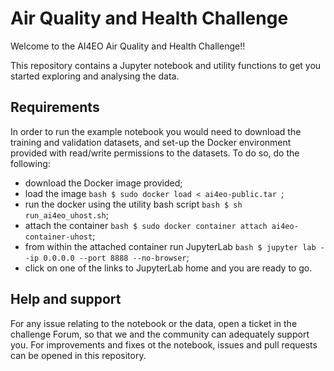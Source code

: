 # Air Quality and Health Challenge

Welcome to the AI4EO Air Quality and Health Challenge!! 

This repository contains a Jupyter notebook and utility functions to get you started exploring and analysing the data.

## Requirements

In order to run the example notebook you would need to download the training and validation datasets, and set-up the Docker environment provided with read/write permissions to the datasets. To do so, do the following:

 * download the Docker image provided;
 * load the image ```bash $ sudo docker load < ai4eo-public.tar ```;
 * run the docker using the utility bash script ```bash $ sh run_ai4eo_uhost.sh```;
 * attach the container ```bash $ sudo docker container attach ai4eo-container-uhost```;
 * from within the attached container run JupyterLab ```bash $ jupyter lab --ip 0.0.0.0 --port 8888 --no-browser```;
 * click on one of the links to JupyterLab home and you are ready to go. 
 
## Help and support

For any issue relating to the notebook or the data, open a ticket in the challenge Forum, so that we and the community can adequately support you. For improvements and fixes ot the notebook, issues and pull requests can be opened in this repository.
 
